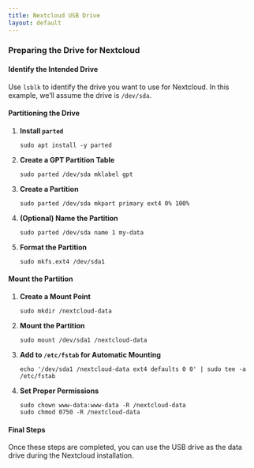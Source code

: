 ```yaml
---
title: Nextcloud USB Drive
layout: default
---
```


### Preparing the Drive for Nextcloud

#### Identify the Intended Drive

Use `lsblk` to identify the drive you want to use for Nextcloud. In this example, we’ll assume the drive is `/dev/sda`.

#### Partitioning the Drive

1. **Install `parted`**

    ```shell
    sudo apt install -y parted
    ```

2. **Create a GPT Partition Table**

    ```shell
    sudo parted /dev/sda mklabel gpt
    ```

3. **Create a Partition**

    ```shell
    sudo parted /dev/sda mkpart primary ext4 0% 100%
    ```

4. **(Optional) Name the Partition**

    ```shell
    sudo parted /dev/sda name 1 my-data
    ```

5. **Format the Partition**

    ```shell
    sudo mkfs.ext4 /dev/sda1
    ```

#### Mount the Partition

1. **Create a Mount Point**

    ```shell
    sudo mkdir /nextcloud-data
    ```

2. **Mount the Partition**

    ```shell
    sudo mount /dev/sda1 /nextcloud-data
    ```

3. **Add to `/etc/fstab` for Automatic Mounting**

    ```shell
    echo '/dev/sda1 /nextcloud-data ext4 defaults 0 0' | sudo tee -a /etc/fstab
    ```

4. **Set Proper Permissions**

    ```shell
    sudo chown www-data:www-data -R /nextcloud-data
    sudo chmod 0750 -R /nextcloud-data
    ```

#### Final Steps

Once these steps are completed, you can use the USB drive as the data drive during the Nextcloud installation.

